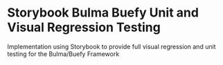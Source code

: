 # Storybook Bulma Buefy Unit and Visual Regression Testing
Implementation using Storybook to provide full visual regression and unit testing for the Bulma/Buefy Framework
